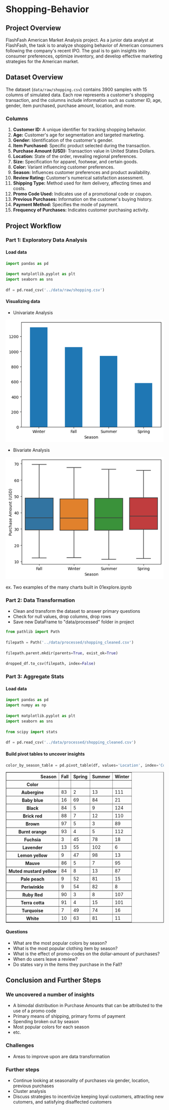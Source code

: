 # Shopping-Behavior

## Project Overview

FlashFash American Market Analysis project. As a junior data analyst at FlashFash, the task is to analyze shopping behavior of American consumers following the company's recent IPO. The goal is to gain insights into consumer preferences, optimize inventory, and develop effective marketing strategies for the American market.

## Dataset Overview

The dataset (`data/raw/shopping.csv`) contains 3900 samples with 15 columns of simulated data. Each row represents a customer's shopping transaction, and the columns include information such as customer ID, age, gender, item purchased, purchase amount, location, and more.

### Columns
1. **Customer ID:** A unique identifier for tracking shopping behavior.
2. **Age:** Customer's age for segmentation and targeted marketing.
3. **Gender:** Identification of the customer's gender.
4. **Item Purchased:** Specific product selected during the transaction.
5. **Purchase Amount (USD):** Transaction value in United States Dollars.
6. **Location:** State of the order, revealing regional preferences.
7. **Size:** Specification for apparel, footwear, and certain goods.
8. **Color:** Variant influencing customer preferences.
9. **Season:** Influences customer preferences and product availability.
10. **Review Rating:** Customer's numerical satisfaction assessment.
11. **Shipping Type:** Method used for item delivery, affecting times and costs.
12. **Promo Code Used:** Indicates use of a promotional code or coupon.
13. **Previous Purchases:** Information on the customer's buying history.
14. **Payment Method:** Specifies the mode of payment.
15. **Frequency of Purchases:** Indicates customer purchasing activity.


## Project Workflow

### Part 1: Exploratory Data Analysis
#### Load data

```python
import pandas as pd

import matplotlib.pyplot as plt
import seaborn as sns

df = pd.read_csv('../data/raw/shopping.csv')
```
#### Visualizing data
- Univariate Analysis

![Alt text](image.png)

- Bivariate Analysis

![Alt text](image-1.png)

ex. Two examples of the many charts built in 01explore.ipynb

### Part 2: Data Transformation
- Clean and transform the dataset to answer primary questions
- Check for null values, drop columns, drop rows
- Save new DataFrame to "data/processed" folder in project 
```python
from pathlib import Path  

filepath = Path('../data/processed/shopping_cleaned.csv')

filepath.parent.mkdir(parents=True, exist_ok=True)  

dropped_df.to_csv(filepath, index=False)  
```

### Part 3: Aggregate Stats
#### Load data
```python 
import pandas as pd
import numpy as np

import matplotlib.pyplot as plt
import seaborn as sns

from scipy import stats

df = pd.read_csv('../data/processed/shopping_cleaned.csv')
```
#### Build pivot tables to uncover insights

```python
color_by_season_table = pd.pivot_table(df, values='Location', index='Color', columns='Season', aggfunc=len)
```

<div>
<table border="1" class="dataframe">
  <thead>
    <tr style="text-align: right;">
      <th>Season</th>
      <th>Fall</th>
      <th>Spring</th>
      <th>Summer</th>
      <th>Winter</th>
    </tr>
    <tr>
      <th>Color</th>
      <th></th>
      <th></th>
      <th></th>
      <th></th>
    </tr>
  </thead>
  <tbody>
    <tr>
      <th>Aubergine</th>
      <td>83</td>
      <td>2</td>
      <td>13</td>
      <td>111</td>
    </tr>
    <tr>
      <th>Baby blue</th>
      <td>16</td>
      <td>69</td>
      <td>84</td>
      <td>21</td>
    </tr>
    <tr>
      <th>Black</th>
      <td>84</td>
      <td>5</td>
      <td>9</td>
      <td>124</td>
    </tr>
    <tr>
      <th>Brick red</th>
      <td>88</td>
      <td>7</td>
      <td>12</td>
      <td>110</td>
    </tr>
    <tr>
      <th>Brown</th>
      <td>97</td>
      <td>5</td>
      <td>3</td>
      <td>89</td>
    </tr>
    <tr>
      <th>Burnt orange</th>
      <td>93</td>
      <td>4</td>
      <td>5</td>
      <td>112</td>
    </tr>
    <tr>
      <th>Fuchsia</th>
      <td>3</td>
      <td>45</td>
      <td>78</td>
      <td>18</td>
    </tr>
    <tr>
      <th>Lavender</th>
      <td>13</td>
      <td>55</td>
      <td>102</td>
      <td>6</td>
    </tr>
    <tr>
      <th>Lemon yellow</th>
      <td>9</td>
      <td>47</td>
      <td>98</td>
      <td>13</td>
    </tr>
    <tr>
      <th>Mauve</th>
      <td>86</td>
      <td>5</td>
      <td>7</td>
      <td>95</td>
    </tr>
    <tr>
      <th>Muted mustard yellow</th>
      <td>84</td>
      <td>8</td>
      <td>13</td>
      <td>87</td>
    </tr>
    <tr>
      <th>Pale peach</th>
      <td>9</td>
      <td>52</td>
      <td>81</td>
      <td>15</td>
    </tr>
    <tr>
      <th>Periwinkle</th>
      <td>9</td>
      <td>54</td>
      <td>82</td>
      <td>8</td>
    </tr>
    <tr>
      <th>Ruby Red</th>
      <td>90</td>
      <td>3</td>
      <td>8</td>
      <td>107</td>
    </tr>
    <tr>
      <th>Terra cotta</th>
      <td>91</td>
      <td>4</td>
      <td>15</td>
      <td>101</td>
    </tr>
    <tr>
      <th>Turquoise</th>
      <td>7</td>
      <td>49</td>
      <td>74</td>
      <td>16</td>
    </tr>
    <tr>
      <th>White</th>
      <td>10</td>
      <td>63</td>
      <td>81</td>
      <td>11</td>
    </tr>
  </tbody>
</table>
</div>

#### Questions

* What are the most popular colors by season?
* What is the most popular clothing item by season?
* What is the effect of promo-codes on the dollar-amount of purchases?
* When do users leave a review?
* Do states vary in the items they purchase in the Fall?

## Conclusion and Further Steps

### We uncovered a number of insights

- A bimodal distribution in Purchase Amounts that can be attributed to the use of a promo code
- Primary means of shipping, primary forms of payment
- Spending broken out by season
- Most popular colors for each season
- etc.

### Challenges

- Areas to improve upon are data transformation

### Further steps

- Continue looking at seasonality of purchases via gender, location, previous purchases
- Cluster analysis 
- Discuss strategies to incentivize keeping loyal customers, attracting new cutomers, and satisfying disaffected customers
